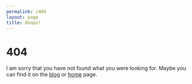 ```yaml
---
permalink: /404
layout: page
title: Ooops!
---
```


# 404

I am sorry that you have not found what you were looking for. Maybe you can find it on the [blog](/blog) or [home](/home) page.
